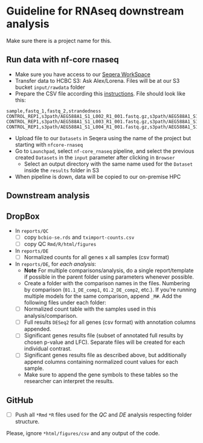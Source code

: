 # Guideline for RNAseq downstream analysis

Make sure there is a project name for this.

## Run data with nf-core rnaseq

- Make sure you have access to our [Seqera WorkSpace](https://cloud.seqera.io/orgs/HBC/workspaces/core_production/launchpad)
- Transfer data to HCBC S3: Ask Alex/Lorena. Files will be at our S3 bucket `input/rawdata` folder
- Prepare the CSV file according this [instructions](https://nf-co.re/rnaseq/3.14.0/docs/usage#multiple-runs-of-the-same-sample). File should look like this:

```csv
sample,fastq_1,fastq_2,strandedness
CONTROL_REP1,s3path/AEG588A1_S1_L002_R1_001.fastq.gz,s3path/AEG588A1_S1_L002_R2_001.fastq.gz,auto
CONTROL_REP1,s3path/AEG588A1_S1_L003_R1_001.fastq.gz,s3path/AEG588A1_S1_L003_R2_001.fastq.gz,auto
CONTROL_REP1,s3path/AEG588A1_S1_L004_R1_001.fastq.gz,s3path/AEG588A1_S1_L004_R2_001.fastq.gz,auto
```
- Upload file to our `Datasets` in Seqera using the name of the project but starting with `nfcore-rnaseq`
- Go to `Launchpad`, select `nf-core_rnaseq` pipeline, and select the previous created `Datasets` in the `input` parameter after clicking in `Browser`
  - Select an output directory with the same name used for the `Dataset` inside the `results` folder in S3
- When pipeline is down, data will be copied to our on-premise HPC

## Downstream analysis

## DropBox

- In `reports/QC`
  - [ ] copy `bcbio-se.rds` and `tximport-counts.csv`
  - [ ] copy QC `Rmd/R/html/figures`
- In `reports/DE`
  -	[ ] Normalized counts for all genes x all samples (csv format)
- In `reports/DE`, for *each analysis*:
  - **Note** For multiple comparisons/analysis, do a single report/template if possible in the parent folder using parameters whenever possible. 
  - Create a folder with the comparison names in the files. Numbering by comparison (`01.1_DE_comp1`, `01.2_DE_comp2`, etc.). If you’re running multiple models for the same comparison, append `_M#`. Add the following files under each folder:
  - [ ] Normalized count table with the samples used in this analysis/comparison.
  -	[ ] Full results `DESeq2` for all genes (csv format) with annotation columns appended. 
  -	[ ] Significant genes results file (subset of annotated full results by chosen p-value and LFC). Separate files will be created for each individual contrast.
  -	[ ] Significant genes results file as described above, but additionally append columns containing normalized count values for each sample.
  -	Make sure to append the gene symbols to these tables so the researcher can interpret the results.

## GitHub

- [ ] Push all `*Rmd` `*R` files used for the *QC* and *DE* analysis respecting folder structure.

Please, ignore `*html/figures/csv` and any output of the code.
